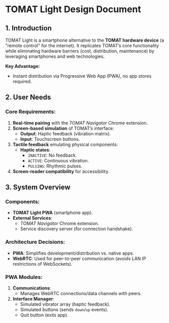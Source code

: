 # **TOMAT Light Design Document**  

## **1. Introduction**  
TOMAT Light is a smartphone alternative to the **TOMAT hardware device** (a "remote control" for the internet). It replicates TOMAT’s core functionality while eliminating hardware barriers (cost, distribution, maintenance) by leveraging smartphones and web technologies.  

**Key Advantage:**  
- Instant distribution via Progressive Web App (PWA), no app stores required.  

## **2. User Needs**  
### **Core Requirements:**  
1. **Real-time pairing** with the *TOMAT Navigator* Chrome extension.  
2. **Screen-based simulation** of TOMAT’s interface:  
   - **Output**: Haptic feedback (vibration matrix).  
   - **Input**: Touchscreen buttons.  
3. **Tactile feedback** emulating physical components:  
   - **Haptic states**:  
     - `INACTIVE`: No feedback.  
     - `ACTIVE`: Continuous vibration.  
     - `PULSING`: Rhythmic pulses.  
4. **Screen-reader compatibility** for accessibility.  

## **3. System Overview**  
### **Components:**  
- **TOMAT Light PWA** (smartphone app).  
- **External Services**:  
  - *TOMAT Navigator* Chrome extension.  
  - Service discovery server (for connection handshake).  

### **Architecture Decisions:**  
- **PWA**: Simplifies development/distribution vs. native apps.  
- **WebRTC**: Used for peer-to-peer communication (avoids LAN IP restrictions of WebSockets).  

### **PWA Modules:**  
1. **Communications**:  
   - Manages WebRTC connections/data channels with peers.  
2. **Interface Manager**:  
   - Simulated vibrator array (haptic feedback).  
   - Simulated buttons (sends `down`/`up` events).  
   - Quit button (exits app).  
